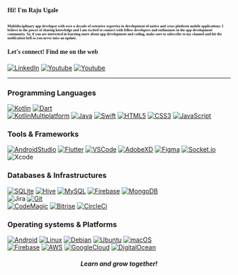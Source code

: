 <h4><span style="font-family:Nunito; font-size:1em;">Hi! I'm Raju Ugale</h4></span>

<h3 align="centre">
<span style="font-family:Nunito; font-size:0.5em;">Multidisciplinary app developer with over a decade of extensive expertise in development of native and cross platform mobile applications. I believe in the power of sharing knowledge and I am excited to connect with fellow developers and enthusiasts in the app development community. So, if you are interested in learning more about app development and coding, make sure to subscribe to my channel and hit the notification bell so you never miss an update.
</span>
  
</h4>

<h4 align="left" ><span style="font-family:Nunito; font-size:1em;">Let's connect! Find me on the web</span></h3>

<a href="https://www.linkedin.com/in/raju10" target="_blank"><img src="https://img.shields.io/badge/LinkedIn-0077B5?style=for-the-badge&logo=linkedin&logoColor=white" alt="LinkedIn"></a> 
<a href="https://www.youtube.com/@devxraju?sub_confirmation=1" target="_blank"><img src="https://img.shields.io/badge/Youtube-FF0000?style=for-the-badge&logo=youtube&logoColor=white" alt="Youtube"></a>
<a href="https://www.youtube.com/@devxraju?sub_confirmation=1" target="_blank"><img src="https://img.shields.io/youtube/channel/subscribers/UC_RvrCPBAz1iMbcGqK70nRA?style=for-the-badge&logo=youtube&logoColor=white" alt="Youtube"></a>
</br>


---  
<h3>Programming Languages</h3>

[![Kotlin](https://img.shields.io/badge/Kotlin-000?&logo=Kotlin)](https://kotlinlang.org)
[![Dart](https://img.shields.io/badge/Dart-000?&logo=Dart)](https://dart.dev)  
[![KotlinMultiplatform](https://img.shields.io/badge/Kotlin%20Multiplatform-000?&logo=Kotlin)](https://kotlinlang.org/docs/multiplatform.html)
[![Java](https://img.shields.io/badge/Java-333?&logo=Java)](https://www.java.com)
[![Swift](https://img.shields.io/badge/Swift-000?&logo=Swift)](https://developer.apple.com/swift)
[![HTML5](https://img.shields.io/badge/HTML5-000?&logo=html5)](https://developer.mozilla.org/en-US/docs/Glossary/HTML5)
[![CSS3](https://img.shields.io/badge/CSS3-000?&logo=css3)](https://developer.mozilla.org/en-US/docs/Web/CSS)
[![JavaScript](https://img.shields.io/badge/JavaScript-000?&logo=JavaScript)](https://developer.mozilla.org/en-US/docs/Web/JavaScript)  

<h3>Tools & Frameworks</h3>

[![AndroidStudio](https://img.shields.io/badge/AndroidStudio-000?&logo=AndroidStudio)](https://developer.android.com/studio)
[![Flutter](https://img.shields.io/badge/Flutter-000?&logo=Flutter)](https://flutter.dev)
[![VSCode](https://img.shields.io/badge/VisualStudioCode-333?&logo=VisualStudioCode)](https://code.visualstudio.com)
[![AdobeXD](https://img.shields.io/badge/AdobeXD-000?&logo=AdobeXD)](https://www.adobe.com/products/xd.html)
[![Figma](https://img.shields.io/badge/Figma-000?&logo=Figma)](https://www.figma.com)
[![Socket.io](https://img.shields.io/badge/Socket.io-000?&logo=Socket.io)](https://socket.io)  
![Xcode](https://img.shields.io/badge/Xcode-000?&logo=xcode)

<h3>Databases & Infrastructures</h3>

[![SQLite](https://img.shields.io/badge/SQLite-000?&logo=SQLite)](https://www.sqlite.org/index.html)
[![Hive](https://img.shields.io/badge/Hive-000?&logo=Hive)](https://docs.hivedb.dev/#/)
[![MySQL](https://img.shields.io/badge/MySQL-000?&logo=MySQL)](https://www.mysql.com)
[![Firebase](https://img.shields.io/badge/Firebase-000?&logo=Firebase&logoColor=yellow)](https://firebase.google.com)
[![MongoDB](https://img.shields.io/badge/MongoDB-000?&logo=MongoDB)](https://www.mongodb.com)   
![Jira](https://img.shields.io/badge/Jira-000?&logo=Jira)
[![Git](https://img.shields.io/badge/Git-000?&logo=Git)](https://git-scm.com)  
[![CodeMagic](https://img.shields.io/badge/CodeMagic-000?&logo=CodeMagic)](https://codemagic.io/start/)
[![Bitrise](https://img.shields.io/badge/Bitrise-000?&logo=Bitrise)](https://www.bitrise.io)
[![CircleCi](https://img.shields.io/badge/CircleCi-000?&logo=CircleCi)](https://circleci.com)

<h3>Operating systems & Platforms</h3>

[![Android](https://img.shields.io/badge/Android-000?&logo=Android)](https://www.android.com)
[![Linux](https://img.shields.io/badge/Linux-000?&logo=Linux)](https://www.linux.org)
[![Debian](https://img.shields.io/badge/Debian-000?&logo=Debian)](https://www.debian.org)
[![Ubuntu](https://img.shields.io/badge/Ubuntu-000?&logo=Ubuntu)](https://ubuntu.com)
[![macOS](https://img.shields.io/badge/macOS-000?&logo=macOS)](https://www.apple.com/in/macos)  
[![Firebase](https://img.shields.io/badge/Firebase-000?&logo=Firebase)](https://firebase.google.com)
[![AWS](https://img.shields.io/badge/AWS-000?&logo=amazon)](https://aws.amazon.com)
[![GoogleCloud](https://img.shields.io/badge/GoogleCloud-000?&logo=GoogleCloud)](https://cloud.google.com)
[![DigitalOcean](https://img.shields.io/badge/DigitalOcean-000?&logo=DigitalOcean)](https://www.digitalocean.com)  

<h4 align="center"><i>Learn and grow together!</i></h4>
